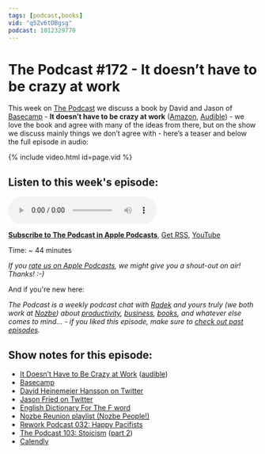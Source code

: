 ```yaml
---
tags: [podcast,books]
vid: "q5Zv6tDBgsg"
podcast: 1012329770
---
```


# The Podcast #172 - It doesn’t have to be crazy at work

This week on [The Podcast][p] we discuss a book by David and Jason of [Basecamp](https://basecamp.com) - **It doesn’t have to be crazy at work** ([Amazon](https://www.amazon.com/dp/0008323445?tag=sliwinski-20), [Audible](https://www.audible.com/pd/0062877089?tag=sliwinski-20)) - we love the book and agree with many of the ideas from there, but on the show we discuss mainly things we don’t agree with - here’s a teaser and below the full episode in audio:

{% include video.html id=page.vid %}

<!--More-->

## Listen to this week's episode:

<audio controls>
<source src="https://files.nozbe.com/podcast/172.mp3" type="audio/mpeg">
</audio>

**[Subscribe to The Podcast in Apple Podcasts][i]**, [Get RSS][rss], [YouTube][y]

Time: ~ 44 minutes

*If you [rate us on Apple Podcasts][i], we might give you a shout-out on air! Thanks! :-)*

And if you're new here:

*The Podcast is a weekly podcast chat with [Radek][r] and yours truly (we both work at [Nozbe][n]) about [productivity](/productivity), [business](/business), [books](/books), and whatever else comes to mind… - if you liked this episode, make sure to [check out past episodes](/podcast).*

## Show notes for this episode:

  * [It Doesn’t Have to Be Crazy at Work](https://www.amazon.com/Doesnt-Have-Be-Crazy-Work/dp/B07GB94ZGB/) ([audible](https://www.audible.com/pd/It-Doesnt-Have-to-Be-Crazy-at-Work-Audiobook/0008323461))
  * [Basecamp](https://basecamp.com/)
  * [David Heinemeier Hansson on Twitter](https://twitter.com/dhh)
  * [Jason Fried on Twitter](https://twitter.com/jasonfried)
  * [English Dictionary For The F word](https://www.youtube.com/watch?v=yKPmIUGUX54)
  * [Nozbe Reunion playlist (Nozbe People!)](https://www.youtube.com/watch?v=4_zSdmnfJrI&list=PL4VGcOPPsP4Oo4U07VkEJ4oZ8TzZqO5Sy)
  * [Rework Podcast 032: Happy Pacifists](https://rework.fm/happy-pacifists/)
  * [The Podcast 103: Stoicism](/podcast-103) ([part 2](/podcast-104))
  * [Calendly](https://calendly.com/)

[y]: https://michael.gratis/thepodcastyt
[rss]: https://thepodcast.fm/episodes?format=RSS
[e]: /podcast-172

[p]: /podcast
[n]: https://michael.gratis/nozbe
[r]: https://michael.gratis/radex
[i]: https://michael.gratis/thepodcast
[o]: https://michael.gratis/ipadonly


